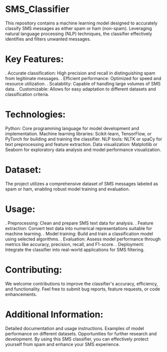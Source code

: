 # SMS_Classifier

This repository contains a machine learning model designed to accurately classify SMS messages as either spam or ham (non-spam). Leveraging natural language processing (NLP) techniques, the classifier effectively identifies and filters unwanted messages.

# Key Features:

. Accurate classification: High precision and recall in distinguishing spam from legitimate messages.
. Efficient performance: Optimized for speed and resource utilization.
. Scalability: Capable of handling large volumes of SMS data.
. Customizable: Allows for easy adaptation to different datasets and classification criteria.

# Technologies:

Python: Core programming language for model development and implementation.
Machine learning libraries: Scikit-learn, TensorFlow, or PyTorch for building and training the classifier.
NLP tools: NLTK or spaCy for text preprocessing and feature extraction.
Data visualization: Matplotlib or Seaborn for exploratory data analysis and model performance visualization.

# Dataset:

The project utilizes a comprehensive dataset of SMS messages labeled as spam or ham, enabling robust model training and evaluation.

# Usage:

. Preprocessing: Clean and prepare SMS text data for analysis.
. Feature extraction: Convert text data into numerical representations suitable for machine learning.
. Model training: Build and train a classification model using selected algorithms.
. Evaluation: Assess model performance through metrics like accuracy, precision, recall, and F1-score.
. Deployment: Integrate the classifier into real-world applications for SMS filtering.

# Contributing:

We welcome contributions to improve the classifier's accuracy, efficiency, and functionality. Feel free to submit bug reports, feature requests, or code enhancements.

# Additional Information:

Detailed documentation and usage instructions.
Examples of model performance on different datasets.
Opportunities for further research and development.
By using this SMS classifier, you can effectively protect yourself from spam and enhance your SMS experience.
